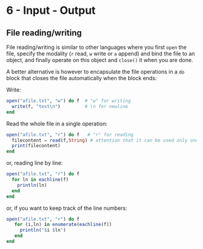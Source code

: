 # 6 - Input - Output

## File reading/writing

File reading/writing is similar to other languages where you first `open` the file, specify the modality \(`r` read, `w` write or `a` append\) and bind the file to an object, and finally operate on this object and `close()` it when you are done.

A better alternative is however to encapsulate the file operations in a `do` block that closes the file automatically when the block ends:

Write:

```julia
open("afile.txt", "w") do f  # "w" for writing
  write(f, "test\n")         # \n for newline
end
```

Read the whole file in a single operation:

```julia
open("afile.txt", "r") do f   # "r" for reading
  filecontent = read(f,String) # attention that it can be used only once. The second time, without reopening the file, read() would return an empty string
  print(filecontent)
end
```

or, reading line by line:

```julia
open("afile.txt", "r") do f
  for ln in eachline(f)
    println(ln)
  end
end
```

or, if you want to keep track of the line numbers:

```julia
open("afile.txt", "r") do f
   for (i,ln) in enumerate(eachline(f))
     println("$i $ln")
   end
end
```

